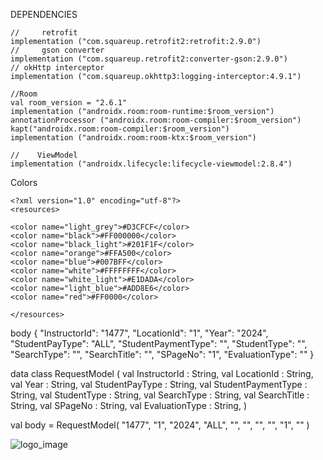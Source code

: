 DEPENDENCIES

    //     retrofit
    implementation ("com.squareup.retrofit2:retrofit:2.9.0")
    //     gson converter
    implementation ("com.squareup.retrofit2:converter-gson:2.9.0")
    // okHttp interceptor
    implementation ("com.squareup.okhttp3:logging-interceptor:4.9.1")

    //Room
    val room_version = "2.6.1"
    implementation ("androidx.room:room-runtime:$room_version")
    annotationProcessor ("androidx.room:room-compiler:$room_version")
    kapt("androidx.room:room-compiler:$room_version")
    implementation ("androidx.room:room-ktx:$room_version")

    //    ViewModel
    implementation ("androidx.lifecycle:lifecycle-viewmodel:2.8.4")

Colors

    <?xml version="1.0" encoding="utf-8"?>
    <resources>

    <color name="light_grey">#D3CFCF</color>
    <color name="black">#FF000000</color>
    <color name="black_light">#201F1F</color>
    <color name="orange">#FFA500</color>
    <color name="blue">#007BFF</color>
    <color name="white">#FFFFFFFF</color>
    <color name="white_light">#E1DADA</color>
    <color name="light_blue">#ADD8E6</color>
    <color name="red">#FF0000</color>

    </resources>


body
    {
  "InstructorId": "1477",
  "LocationId": "1",
  "Year": "2024",
  "StudentPayType": "ALL",
  "StudentPaymentType": "",
  "StudentType": "",
  "SearchType": "",
  "SearchTitle": "",
  "SPageNo": "1",
  "EvaluationType": ""
    }

data class RequestModel (
    val InstructorId : String,
    val LocationId : String,
    val Year : String,
    val StudentPayType : String,
    val StudentPaymentType : String,
    val StudentType : String,
    val SearchType : String,
    val SearchTitle : String,
    val SPageNo : String,
    val EvaluationType : String,
)

val body = RequestModel(
        "1477",
        "1",
        "2024",
        "ALL",
        "",
        "",
        "",
        "",
        "1",
        ""
    )



![logo_image](https://github.com/user-attachments/assets/cff41f99-0e56-4cf3-8d16-6b823c3a7d69)

